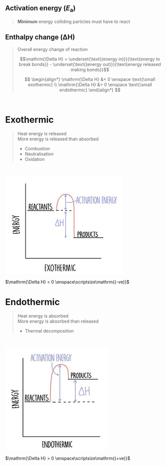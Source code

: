 ## Activation energy $(E_{\mathrm{a}})$

> **Minimum** energy colliding particles must have to react

## Enthalpy change $(\mathrm{\Delta H})$

> Overall energy change of reaction
>
> $$\mathrm{\Delta H} = \underset{\text{(energy in)}}{\text{energy to break bonds}} - \underset{\text{(energy out)}}{\text{energy released making bonds}}$$
>
> $$
> \begin{align*}
>   \mathrm{\Delta H} &< 0 \enspace \text{\small exothermic} \\
>   \mathrm{\Delta H} &> 0 \enspace \text{\small endothermic}
> \end{align*}
> $$

<br>

# Exothermic

> Heat energy is released \
> More energy is released than absorbed
>
> -   Combustion
> -   Neutralisation
> -   Oxidation

<br>

![Exothermic reaction](images/reaction-exothermic.png)

$\mathrm{\Delta H} < 0 \enspace\scriptsize\mathrm{(-ve)}$

# Endothermic

> Heat energy is absorbed \
> More energy is absorbed than released
>
> -   Thermal decomposition

<br>

![Endothermic reaction](images/reaction-endothermic.png)

$\mathrm{\Delta H} > 0 \enspace\scriptsize\mathrm{(+ve)}$
